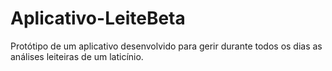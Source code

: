 # Aplicativo-LeiteBeta
Protótipo de um aplicativo desenvolvido para gerir durante todos os dias  as análises leiteiras de um laticínio.

